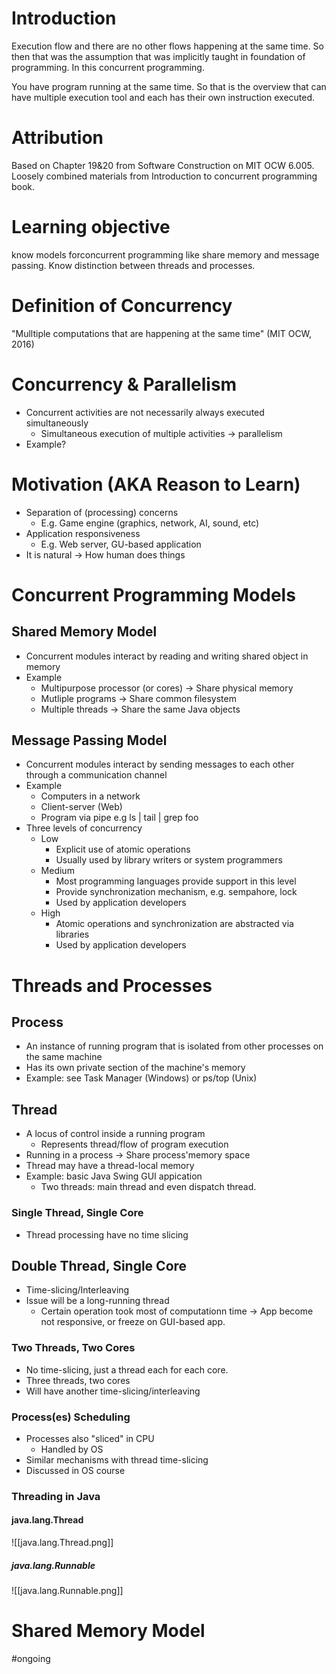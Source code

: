 # Introduction
Execution flow and there are no other flows happening at the same time. So then that was the assumption that was implicitly taught in foundation of programming. In this concurrent programming.

You have program running at the same time. So that is the overview that can have multiple execution tool and each has their own instruction executed.

# Attribution
Based on Chapter 19&20 from Software Construction on MIT OCW 6.005.
Loosely combined materials from Introduction to concurrent programming book.

# Learning objective
know models forconcurrent programming like share memory and message passing. Know distinction between threads and processes.

# Definition of Concurrency
"Mulltiple computations that are happening at the same time" (MIT OCW, 2016)

# Concurrency & Parallelism
* Concurrent activities are not necessarily always executed simultaneously
	 * Simultaneous execution of multiple activities → parallelism
* Example?

# Motivation (AKA Reason to Learn)
* Separation of (processing) concerns
	* E.g. Game engine (graphics, network, AI, sound, etc)
* Application responsiveness
	* E.g. Web server, GU-based application
* It is natural -> How human does things

# Concurrent Programming Models
## Shared Memory Model
* Concurrent modules interact by reading and writing shared object in memory
* Example
	* Multipurpose processor (or cores) -> Share physical memory
	* Mutliple programs -> Share common filesystem
	* Multiple threads -> Share the same Java objects

## Message Passing Model
* Concurrent modules interact by sending messages to each other through a communication channel
* Example
	* Computers in a network
	* Client-server (Web)
	* Program via pipe e.g ls | tail | grep foo
* Three levels of concurrency
	* Low
		* Explicit use of atomic operations
		* Usually used by library writers or system programmers
	* Medium
		* Most programming languages provide support in this level
		* Provide synchronization mechanism, e.g. sempahore, lock
		* Used by application developers
	* High
		* Atomic operations and synchronization are abstracted via libraries
		* Used by application developers

# Threads and Processes
## Process
* An instance of running program that is isolated from other processes on the same machine
* Has its own private section of the machine's memory
* Example: see Task Manager (Windows) or ps/top (Unix)

## Thread
* A locus of control inside a running program
	* Represents thread/flow of program execution
* Running in a process -> Share process'memory space
* Thread may have a thread-local memory
* Example: basic Java Swing GUI appication
	* Two threads: main thread and even dispatch thread.

### Single Thread, Single Core
* Thread processing have no time slicing
## Double Thread, Single Core
* Time-slicing/Interleaving
* Issue will be a long-running thread
	* Certain operation took most of computationn time -> App become not responsive, or freeze on GUI-based app.
### Two Threads, Two Cores
* No time-slicing, just a thread each for each core.
* Three threads, two cores
* Will have another time-slicing/interleaving

### Process(es) Scheduling
* Processes also "sliced" in CPU
	* Handled by OS
* Similar mechanisms with thread time-slicing
* Discussed in OS course

### Threading in Java
#### java.lang.Thread
![[java.lang.Thread.png]]

##### java.lang.Runnable
![[java.lang.Runnable.png]]

# Shared Memory Model
#ongoing 